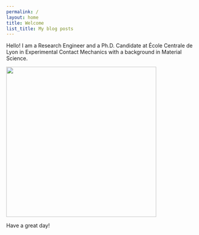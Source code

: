 ```yaml
---
permalink: /
layout: home
title: Welcome
list_title: My blog posts
---
```


Hello! I am a Research Engineer and a Ph.D. Candidate at École Centrale de Lyon in Experimental Contact Mechanics with a background in Material Science.


[<img src="https://pbs.twimg.com/media/EmrGT27UYAADvrW?format=jpg&name=large" width="400px">](https://twitter.com/bethpenrose/status/1327091120455598080?s=20)


Have a great day!

[gh-site]: https://pages.github.com/
[minima]: https://github.com/jekyll/minima/tree/2.5-stable
[jk]: https://jekyllrb.com/
[gh]: https://help.github.com/en/github/working-with-github-pages`
